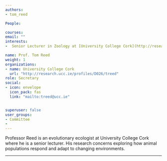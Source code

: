 ```yaml
---
authors:
- tom_reed

People:

courses:
email: ""
interests:
-  Senior Lecturer in Zoology at [University College Cork](http://research.ucc.ie/profiles/D026/treed)

name: Prof. Tom Reed
weight: 1
organizations:
- name: University College Cork
  url: "http://research.ucc.ie/profiles/D026/treed"
role: Secretary
social:
- icon: envelope
  icon_pack: fas
  link: "mailto:treed@ucc.ie"


superuser: false
user_groups:
- Committee
-
---
```

Professor Reed is an evolutionary ecologist at University College Cork where he is a senior lecturer. His research concerns exploring how animal populations respond and adapt to changing environments.

---
